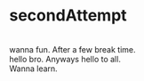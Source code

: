 # secondAttempt
<br>
wanna fun.
After a few break time.
<br>
hello bro. Anyways hello to all.
<br>
Wanna learn.
